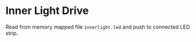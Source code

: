 Inner Light Drive
===

Read from memory mapped file `innerlight.led` and push to
connected LED strip.
